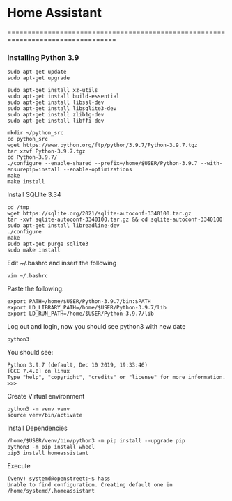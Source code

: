 # Home Assistant 
=================================================================================


### Installing Python 3.9


```
sudo apt-get update
sudo apt-get upgrade

sudo apt-get install xz-utils
sudo apt-get install build-essential
sudo apt-get install libssl-dev
sudo apt-get install libsqlite3-dev
sudo apt-get install zlib1g-dev
sudo apt-get install libffi-dev

mkdir ~/python_src
cd python_src
wget https://www.python.org/ftp/python/3.9.7/Python-3.9.7.tgz
tar xzvf Python-3.9.7.tgz
cd Python-3.9.7/
./configure --enable-shared --prefix=/home/$USER/Python-3.9.7 --with-ensurepip=install --enable-optimizations
make
make install
```
Install SQLlite 3.34
```
cd /tmp
wget https://sqlite.org/2021/sqlite-autoconf-3340100.tar.gz
tar -xvf sqlite-autoconf-3340100.tar.gz && cd sqlite-autoconf-3340100
sudo apt-get install libreadline-dev
./configure
make
sudo apt-get purge sqlite3
sudo make install
```

Edit ~/.bashrc and insert the following
```
vim ~/.bashrc
```
Paste the following:
```
export PATH=/home/$USER/Python-3.9.7/bin:$PATH
export LD_LIBRARY_PATH=/home/$USER/Python-3.9.7/lib
export LD_RUN_PATH=/home/$USER/Python-3.9.7/lib
```

Log out and login, now you should see python3 with new date
```
python3
```
You should see:
```
Python 3.9.7 (default, Dec 10 2019, 19:33:46) 
[GCC 7.4.0] on linux
Type "help", "copyright", "credits" or "license" for more information.
>>> 
```

Create Virtual environment
```
python3 -m venv venv
source venv/bin/activate
```

Install Dependencies
```
/home/$USER/venv/bin/python3 -m pip install --upgrade pip
python3 -m pip install wheel
pip3 install homeassistant
```

Execute 
```
(venv) systemd@openstreet:~$ hass
Unable to find configuration. Creating default one in /home/systemd/.homeassistant
```
